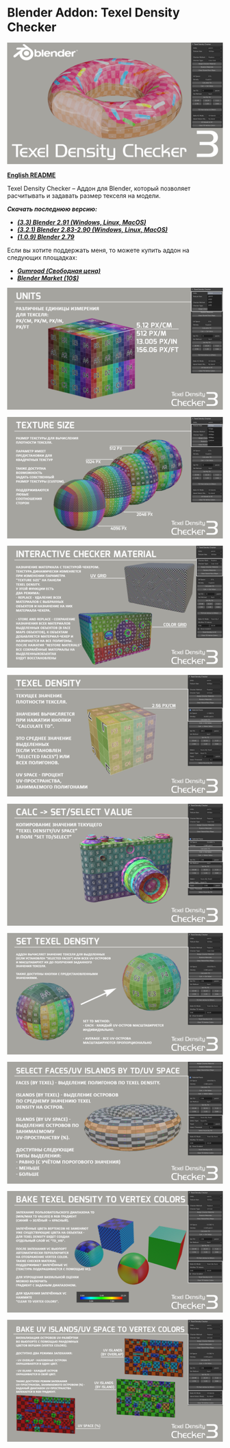 # Blender Addon: Texel Density Checker

![Header](/images/Header_TD_3_1920.png)

**[English README](/README.md)**


Texel Density Checker – Аддон для Blender, который позволяет расчитывать и задавать размер текселя на модели. 

***Скачать последнюю версию:***

* ***[(3.3) Blender 2.91 (Windows, Linux, MacOS)](https://github.com/mrven/Blender-Texel-Density-Checker/raw/master/Releases/Texel_Density_3_3_291.zip)***
* ***[(3.2.1) Blender 2.83-2.90 (Windows, Linux, MacOS)](https://github.com/mrven/Blender-Texel-Density-Checker/raw/master/Releases/Texel_Density_3_2_1_283.zip)***
* ***[(1.0.9) Blender 2.79](https://github.com/mrven/Blender-Texel-Density-Checker/raw/master/Releases/Texel_Density_1_0_9_279.zip)***

Если вы хотите поддержать меня, то можете купить аддон на следующих площадках:
* ***[Gumroad (Свободная цена)](https://gumroad.com/l/CEIOR)***
* ***[Blender Market (10$)](https://blendermarket.com/products/texel-density-checker)***

![Different Units](/images/TD_3_Ru-ru/01_Units_RU.png)

![Texture Size](/images/TD_3_Ru-ru/02_Texture_Size_RU.png)

![Checker Material](/images/TD_3_Ru-ru/03_Checker_Material_RU.png)

![Calculate TD](/images/TD_3_Ru-ru/04_Calculate_RU.png)

![Copy Value](/images/TD_3_Ru-ru/05_Calc_to_Set_RU.png)

![Set TD](/images/TD_3_Ru-ru/06_Set_TD_RU.png)

![Select](/images/TD_3_Ru-ru/07_Select_RU.png)

![TD To VC](/images/TD_3_Ru-ru/08_TD_VC_RU.png)

![UV To VC](/images/TD_3_Ru-ru/09_UV_VC_RU.png)